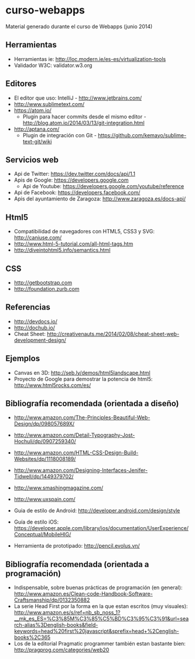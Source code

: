 curso-webapps
=============

Material generado durante el curso de Webapps (junio 2014)


Herramientas
------------
- Herramientas ie: http://loc.modern.ie/es-es/virtualization-tools
- Validador W3C: validator.w3.org

Editores
--------
- El editor que uso: IntelliJ - http://www.jetbrains.com/
- http://www.sublimetext.com/
- https://atom.io/
    - Plugin para hacer commits desde el mismo editor - http://blog.atom.io/2014/03/13/git-integration.html
- http://aptana.com/
    - Plugin de integración con Git - https://github.com/kemayo/sublime-text-git/wiki

Servicios web
-------------
- Api de Twitter: https://dev.twitter.com/docs/api/1.1
- Apis de Google: https://developers.google.com
    - Api de Youtube: https://developers.google.com/youtube/reference
- Api de Facebook: https://developers.facebook.com/
- Apis del ayuntamiento de Zaragoza: http://www.zaragoza.es/docs-api/

Html5
-----
- Compatibilidad de navegadores con HTML5, CSS3 y SVG: http://caniuse.com/
- http://www.html-5-tutorial.com/all-html-tags.htm
- http://diveintohtml5.info/semantics.html

CSS
---
- http://getbootstrap.com
- http://foundation.zurb.com

Referencias
-----------
- http://devdocs.io/
- http://dochub.io/
- Cheat Sheet: http://creativenauts.me/2014/02/08/cheat-sheet-web-development-design/

Ejemplos
--------
- Canvas en 3D: http://seb.ly/demos/html5landscape.html
- Proyecto de Google para demostrar la potencia de html5: http://www.html5rocks.com/es/

Bibliografía recomendada (orientada a diseño)
---------------------------------------------
- http://www.amazon.com/The-Principles-Beautiful-Web-Design/dp/098057689X/
- http://www.amazon.com/Detail-Typography-Jost-Hochuli/dp/0907259340/
- http://www.amazon.com/HTML-CSS-Design-Build-Websites/dp/1118008189/
- http://www.amazon.com/Designing-Interfaces-Jenifer-Tidwell/dp/1449379702/

- http://www.smashingmagazine.com/
- http://www.uxspain.com/

- Guia de estilo de Android: http://developer.android.com/design/style
- Guía de estilo iOS: https://developer.apple.com/library/ios/documentation/UserExperience/Conceptual/MobileHIG/

- Herramienta de prototipado: http://pencil.evolus.vn/

Bibliografía recomendada (orientada a programación)
---------------------------------------------------
- Indispensable, sobre buenas prácticas de programación (en general): http://www.amazon.es/Clean-code-Handbook-Software-Craftsmanship/dp/0132350882
- La serie Head First por la forma en la que estan escritos (muy visuales): http://www.amazon.es/s/ref=nb_sb_noss_1?__mk_es_ES=%C3%85M%C3%85%C5%BD%C3%95%C3%91&url=search-alias%3Denglish-books&field-keywords=head%20first%20javascript&sprefix=head+%2Cenglish-books%2C365
- Los de la editorial Pragmatic programmer también estan bastante bien: http://pragprog.com/categories/web20
